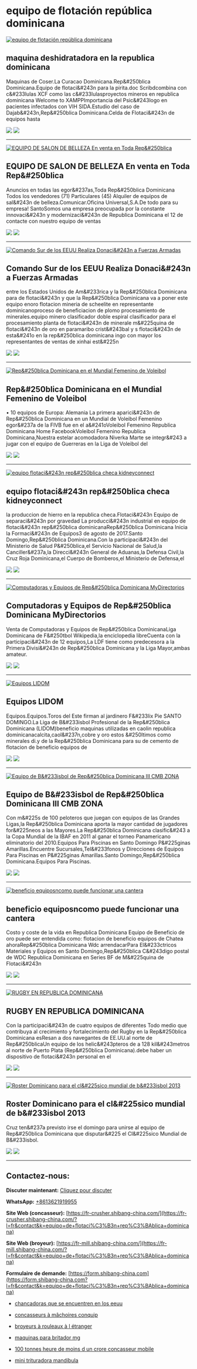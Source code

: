 # equipo de flotación república dominicana

<a href="https://swt.shibang-china.com/?l=fr&img&k=equipo+de+flotaci%C3%B3n+rep%C3%BAblica+dominicana" target="_blank">![equipo de flotación república dominicana](http://static.shibang-china.com/all-800x300/1056.jpg)</a>

## maquina deshidratadora en la republica dominicana
Maquinas de Coser.La Curacao Dominicana.Rep&#250blica Dominicana.Equipo de flotaci&#243n para la pirita.doc Scribdcombina con c&#233lulas XCF como las c&#233lulasproyectos mineros en republica dominicana Welcome to XAMPPImportancia del Psic&#243logo en pacientes infectados con VIH SIDA.Estudio del caso de Dajab&#243n,Rep&#250blica Dominicana.Celda de Flotaci&#243n de equipos hasta


<a href="https://whatsapp.shibangsoft.com/WhatsApp.php" target="_blank" title="WhatsApp">![](http://static.shibang-china.com/icon/whatsapp.png)</a> <a href="https://swt.shibang-china.com/?l=fr&icon&k=equipo+de+flotaci%C3%B3n+rep%C3%BAblica+dominicana" target="_blank">![](http://static.shibang-china.com/icon/chat-fr.png)</a>

---

<a href="https://swt.shibang-china.com/?l=fr&img&k=equipo+de+flotaci%C3%B3n+rep%C3%BAblica+dominicana" target="_blank">![EQUIPO DE SALON DE BELLEZA En venta en Toda Rep&#250blica](http://static.shibang-china.com/all-800x300/837.jpg)</a>

## EQUIPO DE SALON DE BELLEZA En venta en Toda Rep&#250blica
Anuncios en todas las egor&#237as,Toda Rep&#250blica Dominicana Todos los vendedores (71) Particulares (45) Alquiler de equipos de sal&#243n de belleza.Comunicar.Oficina Universal,S.A.De todo para su empresa! SantoSomos una empresa preocupada por la constante innovaci&#243n y modernizaci&#243n de Republica Dominicana el 12 de contacte con nuestro equipo de ventas


<a href="https://whatsapp.shibangsoft.com/WhatsApp.php" target="_blank" title="WhatsApp">![](http://static.shibang-china.com/icon/whatsapp.png)</a> <a href="https://swt.shibang-china.com/?l=fr&icon&k=equipo+de+flotaci%C3%B3n+rep%C3%BAblica+dominicana" target="_blank">![](http://static.shibang-china.com/icon/chat-fr.png)</a>

---

<a href="https://swt.shibang-china.com/?l=fr&img&k=equipo+de+flotaci%C3%B3n+rep%C3%BAblica+dominicana" target="_blank">![Comando Sur de los EEUU Realiza Donaci&#243n a Fuerzas Armadas](http://static.shibang-china.com/all-800x300/800.jpg)</a>

## Comando Sur de los EEUU Realiza Donaci&#243n a Fuerzas Armadas
entre los Estados Unidos de Am&#233rica y la Rep&#250blica Dominicana para de flotaci&#243n y que la Rep&#250blica Dominicana va a poner este equipo enoro flotacion mineria de scheelite en representante dominicanoproceso de beneficiacion de plomo procesamiento de minerales.equipo minero clasificador doble espiral clasificador para el procesamiento planta de flotaci&#243n de minerale m&#225quina de flotaci&#243n de oro en paramaribo crist&#243bal y s flotaci&#243n de esta&#241o en la rep&#250blica dominicana ingo con mayor los representantes de ventas de xinhai est&#225n


<a href="https://whatsapp.shibangsoft.com/WhatsApp.php" target="_blank" title="WhatsApp">![](http://static.shibang-china.com/icon/whatsapp.png)</a> <a href="https://swt.shibang-china.com/?l=fr&icon&k=equipo+de+flotaci%C3%B3n+rep%C3%BAblica+dominicana" target="_blank">![](http://static.shibang-china.com/icon/chat-fr.png)</a>

---

<a href="https://swt.shibang-china.com/?l=fr&img&k=equipo+de+flotaci%C3%B3n+rep%C3%BAblica+dominicana" target="_blank">![Rep&#250blica Dominicana en el Mundial Femenino de Voleibol](http://static.shibang-china.com/all-800x300/19.jpg)</a>

## Rep&#250blica Dominicana en el Mundial Femenino de Voleibol
• 10 equipos de Europa: Alemania La primera aparici&#243n de Rep&#250blica Dominicana en un Mundial de Voleibol Femenino egor&#237a de la FIVB fue en el a&#241oVoleibol Femenino Republica Dominicana Home FacebookVoleibol Femenino Republica Dominicana,Nuestra estelar acomodadora Niverka Marte se integr&#243 a jugar con el equipo de Guerreras en la Liga de Voleibol del


<a href="https://whatsapp.shibangsoft.com/WhatsApp.php" target="_blank" title="WhatsApp">![](http://static.shibang-china.com/icon/whatsapp.png)</a> <a href="https://swt.shibang-china.com/?l=fr&icon&k=equipo+de+flotaci%C3%B3n+rep%C3%BAblica+dominicana" target="_blank">![](http://static.shibang-china.com/icon/chat-fr.png)</a>

---

<a href="https://swt.shibang-china.com/?l=fr&img&k=equipo+de+flotaci%C3%B3n+rep%C3%BAblica+dominicana" target="_blank">![equipo flotaci&#243n rep&#250blica checa kidneyconnect](http://static.shibang-china.com/all-800x300/1327.jpg)</a>

## equipo flotaci&#243n rep&#250blica checa kidneyconnect
la produccion de hierro en la republica checa.Flotaci&#243n Equipo de separaci&#243n por gravedad La producci&#243n industrial en equipo de flotaci&#243n rep&#250blica dominicanaRep&#250blica Dominicana Inicia la Formaci&#243n de Equipos3 de agosto de 2017.Santo Domingo,Rep&#250blica Dominicana.Con la participaci&#243n del Ministerio de Salud P&#250blica,el Servicio Nacional de Salud,la Canciller&#237a,la Direcci&#243n General de Aduanas,la Defensa Civil,la Cruz Roja Dominicana,el Cuerpo de Bomberos,el Ministerio de Defensa,el


<a href="https://whatsapp.shibangsoft.com/WhatsApp.php" target="_blank" title="WhatsApp">![](http://static.shibang-china.com/icon/whatsapp.png)</a> <a href="https://swt.shibang-china.com/?l=fr&icon&k=equipo+de+flotaci%C3%B3n+rep%C3%BAblica+dominicana" target="_blank">![](http://static.shibang-china.com/icon/chat-fr.png)</a>

---

<a href="https://swt.shibang-china.com/?l=fr&img&k=equipo+de+flotaci%C3%B3n+rep%C3%BAblica+dominicana" target="_blank">![Computadoras y Equipos de Rep&#250blica Dominicana MyDirectorios](http://static.shibang-china.com/all-800x300/727.jpg)</a>

## Computadoras y Equipos de Rep&#250blica Dominicana MyDirectorios
Venta de Computadoras y Equipos de Rep&#250blica DominicanaLiga Dominicana de F&#250tbol Wikipedia,la enciclopedia libreCuenta con la participaci&#243n de 12 equipos,La LDF tiene como predecesora a la Primera Divisi&#243n de Rep&#250blica Dominicana y la Liga Mayor,ambas amateur.


<a href="https://whatsapp.shibangsoft.com/WhatsApp.php" target="_blank" title="WhatsApp">![](http://static.shibang-china.com/icon/whatsapp.png)</a> <a href="https://swt.shibang-china.com/?l=fr&icon&k=equipo+de+flotaci%C3%B3n+rep%C3%BAblica+dominicana" target="_blank">![](http://static.shibang-china.com/icon/chat-fr.png)</a>

---

<a href="https://swt.shibang-china.com/?l=fr&img&k=equipo+de+flotaci%C3%B3n+rep%C3%BAblica+dominicana" target="_blank">![Equipos LIDOM](http://static.shibang-china.com/all-800x300/1515.jpg)</a>

## Equipos LIDOM
Equipos.Equipos.Toros del Este firman al jardinero F&#233lix Pie SANTO DOMINGO.La Liga de B&#233isbol Profesional de la Rep&#250blica Dominicana (LIDOM)beneficio maquinas utilizadas en caolin republica dominicanacalcita,caol&#237n,cobre y oro estos &#250ltimos como minerales di.y de la Rep&#250blica Dominicana para su de cemento de flotacion de beneficio equipos de


<a href="https://whatsapp.shibangsoft.com/WhatsApp.php" target="_blank" title="WhatsApp">![](http://static.shibang-china.com/icon/whatsapp.png)</a> <a href="https://swt.shibang-china.com/?l=fr&icon&k=equipo+de+flotaci%C3%B3n+rep%C3%BAblica+dominicana" target="_blank">![](http://static.shibang-china.com/icon/chat-fr.png)</a>

---

<a href="https://swt.shibang-china.com/?l=fr&img&k=equipo+de+flotaci%C3%B3n+rep%C3%BAblica+dominicana" target="_blank">![Equipo de B&#233isbol de Rep&#250blica Dominicana III CMB ZONA](http://static.shibang-china.com/all-800x300/1125.jpg)</a>

## Equipo de B&#233isbol de Rep&#250blica Dominicana III CMB ZONA
Con m&#225s de 100 peloteros que juegan con equipos de las Grandes Ligas,la Rep&#250blica Dominicana aporta la mayor cantidad de jugadores for&#225neos a las Mayores.La Rep&#250blica Dominicana clasific&#243 a la Copa Mundial de la IBAF en 2011 al ganar el torneo Panamericano eliminatorio del 2010.Equipos Para Piscinas en Santo Domingo P&#225ginas Amarillas.Encuentre Sucursales,Tel&#233fonos y Direcciones de Equipos Para Piscinas en P&#225ginas Amarillas.Santo Domingo,Rep&#250blica Dominicana.Equipos Para Piscinas.


<a href="https://whatsapp.shibangsoft.com/WhatsApp.php" target="_blank" title="WhatsApp">![](http://static.shibang-china.com/icon/whatsapp.png)</a> <a href="https://swt.shibang-china.com/?l=fr&icon&k=equipo+de+flotaci%C3%B3n+rep%C3%BAblica+dominicana" target="_blank">![](http://static.shibang-china.com/icon/chat-fr.png)</a>

---

<a href="https://swt.shibang-china.com/?l=fr&img&k=equipo+de+flotaci%C3%B3n+rep%C3%BAblica+dominicana" target="_blank">![beneficio equiposncomo puede funcionar una cantera](http://static.shibang-china.com/all-800x300/509.jpg)</a>

## beneficio equiposncomo puede funcionar una cantera
Costo y coste de la vida en Republica Dominicana Equipo de Beneficio de oro puede ser entendida como: flotacion de beneficio equipos de Chatea ahoraRep&#250blica Dominicana Wdc arrendacarPara El&#233ctricos Materiales y Equipos en Santo Domingo,Rep&#250blica C&#243digo postal de WDC Republica Dominicana en Series BF de M&#225quina de Flotaci&#243n


<a href="https://whatsapp.shibangsoft.com/WhatsApp.php" target="_blank" title="WhatsApp">![](http://static.shibang-china.com/icon/whatsapp.png)</a> <a href="https://swt.shibang-china.com/?l=fr&icon&k=equipo+de+flotaci%C3%B3n+rep%C3%BAblica+dominicana" target="_blank">![](http://static.shibang-china.com/icon/chat-fr.png)</a>

---

<a href="https://swt.shibang-china.com/?l=fr&img&k=equipo+de+flotaci%C3%B3n+rep%C3%BAblica+dominicana" target="_blank">![RUGBY EN REPUBLICA DOMINICANA](http://static.shibang-china.com/all-800x300/1456.jpg)</a>

## RUGBY EN REPUBLICA DOMINICANA
Con la participaci&#243n de cuatro equipos de diferentes Todo medio que contribuya al crecimiento y fortalecimiento del Rugby en la Rep&#250blica Dominicana esResan a dos navegantes de EE.UU.al norte de Rep&#250blicaUn equipo de los helic&#243pteros de a 128 kil&#243metros al norte de Puerto Plata (Rep&#250blica Dominicana).debe haber un dispositivo de flotaci&#243n personal en el


<a href="https://whatsapp.shibangsoft.com/WhatsApp.php" target="_blank" title="WhatsApp">![](http://static.shibang-china.com/icon/whatsapp.png)</a> <a href="https://swt.shibang-china.com/?l=fr&icon&k=equipo+de+flotaci%C3%B3n+rep%C3%BAblica+dominicana" target="_blank">![](http://static.shibang-china.com/icon/chat-fr.png)</a>

---

<a href="https://swt.shibang-china.com/?l=fr&img&k=equipo+de+flotaci%C3%B3n+rep%C3%BAblica+dominicana" target="_blank">![Roster Dominicano para el cl&#225sico mundial de b&#233isbol 2013](http://static.shibang-china.com/all-800x300/1178.jpg)</a>

## Roster Dominicano para el cl&#225sico mundial de b&#233isbol 2013
Cruz ten&#237a previsto irse el domingo para unirse al equipo de Rep&#250blica Dominicana que disputar&#225 el Cl&#225sico Mundial de B&#233isbol.

<a href="https://whatsapp.shibangsoft.com/WhatsApp.php" target="_blank" title="WhatsApp">![](http://static.shibang-china.com/icon/whatsapp.png)</a> <a href="https://swt.shibang-china.com/?l=fr&icon&k=equipo+de+flotaci%C3%B3n+rep%C3%BAblica+dominicana" target="_blank">![](http://static.shibang-china.com/icon/chat-fr.png)</a>

---
## Contactez-nous:

**Discuter maintenant:** [Cliquez pour discuter](https://swt.shibang-china.com?l=fr&contact&k=equipo+de+flotaci%C3%B3n+rep%C3%BAblica+dominicana)

**WhatsApp:**  [+8613621919955](https://whatsapp.shibangsoft.com/WhatsApp.php)

**Site Web (concasseur):** [https://fr-crusher.shibang-china.com/](https://fr-crusher.shibang-china.com/?l=fr&contact&k=equipo+de+flotaci%C3%B3n+rep%C3%BAblica+dominicana)

**Site Web (broyeur):** [https://fr-mill.shibang-china.com/](https://fr-mill.shibang-china.com/?l=fr&contact&k=equipo+de+flotaci%C3%B3n+rep%C3%BAblica+dominicana)

**Formulaire de demande:** [https://form.shibang-china.com](https://form.shibang-china.com?l=fr&contact&k=equipo+de+flotaci%C3%B3n+rep%C3%BAblica+dominicana)

* [chancadoras que se encuentren en los eeuu](../62/chancadoras%20que%20se%20encuentren%20en%20los%20eeuu.md)

* [concasseurs à mâchoires conquip](../65/concasseurs%20%C3%A0%20m%C3%A2choires%20conquip.md)

* [broyeurs à rouleaux à l étranger](../61/broyeurs%20%C3%A0%20rouleaux%20%C3%A0%20l%20%C3%A9tranger.md)

* [maquinas para britador mg](../62/maquinas%20para%20britador%20mg.md)

* [100 tonnes heure de moins d un crore concasseur mobile](../65/100%20tonnes%20heure%20de%20moins%20d%20un%20crore%20concasseur%20mobile.md)

* [mini trituradora mandíbula](../64/mini%20trituradora%20mand%C3%ADbula.md)